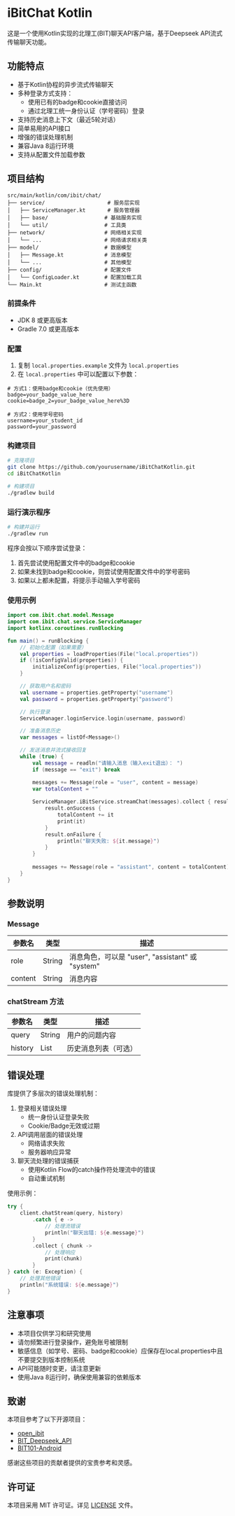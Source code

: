 # iBitChat Kotlin

这是一个使用Kotlin实现的北理工(BIT)聊天API客户端，基于Deepseek API流式传输聊天功能。

## 功能特点

- 基于Kotlin协程的异步流式传输聊天
- 多种登录方式支持：
  - 使用已有的badge和cookie直接访问
  - 通过北理工统一身份认证（学号密码）登录
- 支持历史消息上下文（最近5轮对话）
- 简单易用的API接口
- 增强的错误处理机制
- 兼容Java 8运行环境
- 支持从配置文件加载参数

## 项目结构

```
src/main/kotlin/com/ibit/chat/
├── service/                    # 服务层实现
│   ├── ServiceManager.kt       # 服务管理器
│   ├── base/                  # 基础服务实现
│   └── util/                  # 工具类
├── network/                   # 网络相关实现
│   └── ...                    # 网络请求相关类
├── model/                     # 数据模型
│   ├── Message.kt             # 消息模型
│   └── ...                    # 其他模型
├── config/                    # 配置文件
│   └── ConfigLoader.kt        # 配置加载工具
└── Main.kt                    # 测试主函数

```

### 前提条件

- JDK 8 或更高版本
- Gradle 7.0 或更高版本

### 配置

1. 复制 `local.properties.example` 文件为 `local.properties`
2. 在 `local.properties` 中可以配置以下参数：

```properties
# 方式1：使用badge和cookie（优先使用）
badge=your_badge_value_here
cookie=badge_2=your_badge_value_here%3D

# 方式2：使用学号密码
username=your_student_id
password=your_password
```

### 构建项目

```bash
# 克隆项目
git clone https://github.com/yourusername/iBitChatKotlin.git
cd iBitChatKotlin

# 构建项目
./gradlew build
```

### 运行演示程序

```bash
# 构建并运行
./gradlew run
```

程序会按以下顺序尝试登录：
1. 首先尝试使用配置文件中的badge和cookie
2. 如果未找到badge和cookie，则尝试使用配置文件中的学号密码
3. 如果以上都未配置，将提示手动输入学号密码

### 使用示例

```kotlin
import com.ibit.chat.model.Message
import com.ibit.chat.service.ServiceManager
import kotlinx.coroutines.runBlocking

fun main() = runBlocking {
    // 初始化配置（如果需要）
    val properties = loadProperties(File("local.properties"))
    if (!isConfigValid(properties)) {
        initializeConfig(properties, File("local.properties"))
    }

    // 获取用户名和密码
    val username = properties.getProperty("username")
    val password = properties.getProperty("password")

    // 执行登录
    ServiceManager.loginService.login(username, password)

    // 准备消息历史
    var messages = listOf<Message>()

    // 发送消息并流式接收回复
    while (true) {
        val message = readln("请输入消息（输入exit退出）： ")
        if (message == "exit") break

        messages += Message(role = "user", content = message)
        var totalContent = ""
        
        ServiceManager.iBitService.streamChat(messages).collect { result ->
            result.onSuccess {
                totalContent += it
                print(it)
            }
            result.onFailure {
                println("聊天失败: ${it.message}")
            }
        }
        
        messages += Message(role = "assistant", content = totalContent)
    }
}
```

## 参数说明

### Message

| 参数名 | 类型 | 描述 |
| --- | --- | --- |
| role | String | 消息角色，可以是 "user", "assistant" 或 "system" |
| content | String | 消息内容 |

### chatStream 方法

| 参数名 | 类型 | 描述 |
| --- | --- | --- |
| query | String | 用户的问题内容 |
| history | List<Message> | 历史消息列表（可选） |

## 错误处理

库提供了多层次的错误处理机制：

1. 登录相关错误处理
   - 统一身份认证登录失败
   - Cookie/Badge无效或过期
2. API调用层面的错误处理
   - 网络请求失败
   - 服务器响应异常
3. 聊天流处理的错误捕获
   - 使用Kotlin Flow的catch操作符处理流中的错误
   - 自动重试机制

使用示例：

```kotlin
try {
    client.chatStream(query, history)
        .catch { e -> 
            // 处理流错误
            println("聊天出错: ${e.message}")
        }
        .collect { chunk ->
            // 处理响应
            print(chunk)
        }
} catch (e: Exception) {
    // 处理其他错误
    println("系统错误: ${e.message}")
}
```

## 注意事项

- 本项目仅供学习和研究使用
- 请勿频繁进行登录操作，避免账号被限制
- 敏感信息（如学号、密码、badge和cookie）应保存在local.properties中且不要提交到版本控制系统
- API可能随时变更，请注意更新
- 使用Java 8运行时，确保使用兼容的依赖版本

## 致谢

本项目参考了以下开源项目：
- [open_ibit](https://github.com/yht0511/open_ibit)
- [BIT_Deepseek_API](https://github.com/5Breeze/BIT_Deepseek_API)
- [BIT101-Android](https://github.com/BIT101-dev/BIT101-Android)

感谢这些项目的贡献者提供的宝贵参考和灵感。

## 许可证

本项目采用 MIT 许可证。详见 [LICENSE](LICENSE) 文件。
